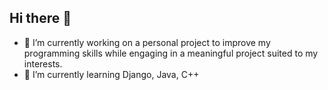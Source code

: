 ## Hi there 👋

- 🔭 I’m currently working on a personal project to improve my programming skills while engaging in a meaningful project suited to my interests.
- 🌱 I’m currently learning Django, Java, C++



